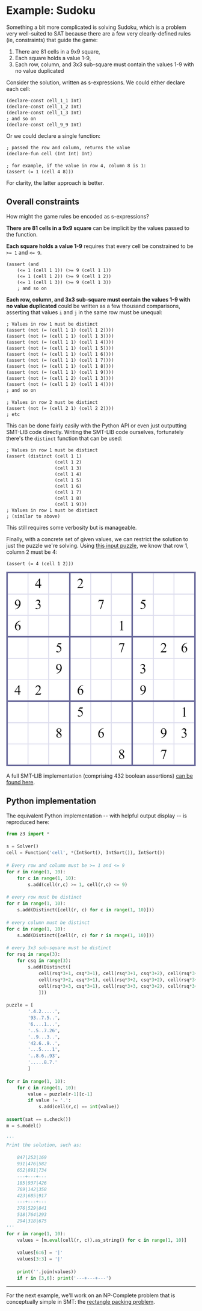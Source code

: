 # Example: Sudoku
Something a bit more complicated is solving Sudoku, which is a problem very well-suited to SAT because there are a few very clearly-defined rules (ie, constraints) that guide the game:

1. There are 81 cells in a 9x9 square,
2. Each square holds a value 1-9,
3. Each row, column, and 3x3 sub-square must contain the values 1-9 with no value duplicated

Consider the solution, written as s-expressions. We could either declare each cell:

```
(declare-const cell_1_1 Int)
(declare-const cell_1_2 Int)
(declare-const cell_1_3 Int)
; and so on
(declare-const cell_9_9 Int)
```

Or we could declare a single function:

```
; passed the row and column, returns the value
(declare-fun cell (Int Int) Int)

; for example, if the value in row 4, column 8 is 1:
(assert (= 1 (cell 4 8)))
```

For clarity, the latter approach is better.

## Overall constraints
How might the game rules be encoded as s-expressions?

**There are 81 cells in a 9x9 square** can be implicit by the values passed to the function.

**Each square holds a value 1-9** requires that every cell be constrained to be `>= 1` and `<= 9`.

```
(assert (and
    (<= 1 (cell 1 1)) (>= 9 (cell 1 1))
    (<= 1 (cell 1 2)) (>= 9 (cell 1 2))
    (<= 1 (cell 1 3)) (>= 9 (cell 1 3))
    ; and so on
```

**Each row, column, and 3x3 sub-square must contain the values 1-9 with no value duplicated** could be written as a few thousand comparisons, asserting that values `i` and `j` in the same row must be unequal:

```
; Values in row 1 must be distinct
(assert (not (= (cell 1 1) (cell 1 2))))
(assert (not (= (cell 1 1) (cell 1 3))))
(assert (not (= (cell 1 1) (cell 1 4))))
(assert (not (= (cell 1 1) (cell 1 5))))
(assert (not (= (cell 1 1) (cell 1 6))))
(assert (not (= (cell 1 1) (cell 1 7))))
(assert (not (= (cell 1 1) (cell 1 8))))
(assert (not (= (cell 1 1) (cell 1 9))))
(assert (not (= (cell 1 2) (cell 1 3))))
(assert (not (= (cell 1 2) (cell 1 4))))
; and so on

; Values in row 2 must be distinct
(assert (not (= (cell 2 1) (cell 2 2))))
; etc
```

This can be done fairly easily with the Python API or even just outputting SMT-LIB code directly. Writing the SMT-LIB code ourselves, fortunately there's the `distinct` function that can be used:

```
; Values in row 1 must be distinct
(assert (distinct (cell 1 1)
                  (cell 1 2)
                  (cell 1 3)
                  (cell 1 4)
                  (cell 1 5)
                  (cell 1 6)
                  (cell 1 7)
                  (cell 1 8)
                  (cell 1 9)))
; Values in row 1 must be distinct
; (similar to above)
```

This still requires some verbosity but is manageable.

Finally, with a concrete set of given values, we can restrict the solution to just the puzzle we're solving. Using [this input puzzle](http://www.websudoku.com/?level=4&set_id=1673273073), we know that row 1, column 2 must be 4:

```
(assert (= 4 (cell 1 2)))
```

![puzzle](/resources/sudoku_blank.png)

A full SMT-LIB implementation (comprising 432 boolean assertions) [can be found here](/07%20sudoku.smt2).

## Python implementation
The equivalent Python implementation -- with helpful output display -- is reproduced here:

```python
from z3 import *

s = Solver()
cell = Function('cell', *(IntSort(), IntSort()), IntSort())

# Every row and column must be >= 1 and <= 9
for r in range(1, 10):
    for c in range(1, 10):
        s.add(cell(r,c) >= 1, cell(r,c) <= 9)

# every row must be distinct
for r in range(1, 10):
    s.add(Distinct([cell(r, c) for c in range(1, 10)]))

# every column must be distinct
for c in range(1, 10):
    s.add(Distinct([cell(r, c) for r in range(1, 10)]))

# every 3x3 sub-square must be distinct
for rsq in range(3):
    for csq in range(3):
        s.add(Distinct([
            cell(rsq*3+1, csq*3+1), cell(rsq*3+1, csq*3+2), cell(rsq*3+1, csq*3+3),
            cell(rsq*3+2, csq*3+1), cell(rsq*3+2, csq*3+2), cell(rsq*3+2, csq*3+3),
            cell(rsq*3+3, csq*3+1), cell(rsq*3+3, csq*3+2), cell(rsq*3+3, csq*3+3),
            ]))

puzzle = [
        '.4.2.....',
        '93..7.5..',
        '6....1...',
        '..5..7.26',
        '..9...3..',
        '42.6..9..',
        '...5....1',
        '..8.6..93',
        '.....8.7.'
        ]

for r in range(1, 10):
    for c in range(1, 10):
        value = puzzle[r-1][c-1]
        if value != '.':
            s.add(cell(r,c) == int(value))

assert(sat == s.check())
m = s.model()

'''
Print the solution, such as:

    847|253|169
    931|476|582
    652|891|734
    ---+---+---
    185|937|426
    769|142|358
    423|685|917
    ---+---+---
    376|529|841
    518|764|293
    294|318|675
'''
for r in range(1, 10):
    values = [m.eval(cell(r, c)).as_string() for c in range(1, 10)]

    values[6:6] = '|'
    values[3:3] = '|'

    print(''.join(values))
    if r in [3,6]: print('---+---+---')
```

---

For the next example, we'll work on an NP-Complete problem that is conceptually simple in SMT: the [rectangle packing problem](/08%20Example%3A%20Rectangle%20Packing.md).
